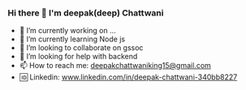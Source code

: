 ### Hi there 👋  I'm deepak(deep) Chattwani

- 🔭 I’m currently working on ...
- 🌱 I’m currently learning Node js 
- 👯 I’m looking to collaborate on gssoc
- 🤔 I’m looking for help with backend
- 📫 How to reach me: deepakchattwaniking15@gmail.com
- 🆔 Linkedin: www.linkedin.com/in/deepak-chattwani-340bb8227




